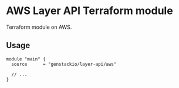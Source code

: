 # AWS Layer API Terraform module

Terraform module on AWS.

## Usage

```hcl
module "main" {
  source      = "genstackio/layer-api/aws"

  // ...
}
```
